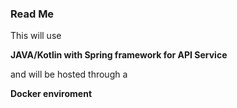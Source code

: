 ### Read Me

This will use

<b>JAVA/Kotlin with Spring framework for API Service</b>

and will be hosted through a 

<b>Docker enviroment</b>